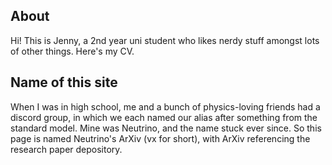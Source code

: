 

## About 
Hi! This is Jenny, a 2nd year uni student who likes nerdy stuff amongst lots of other things. Here's my CV.

## Name of this site
When I was in high school, me and a bunch of physics-loving friends had a discord group, in which we each named our alias after something from the standard model. Mine was Neutrino, and the name stuck ever since. So this page is named Neutrino's ArXiv (vx for short), with ArXiv referencing the research paper depository.



